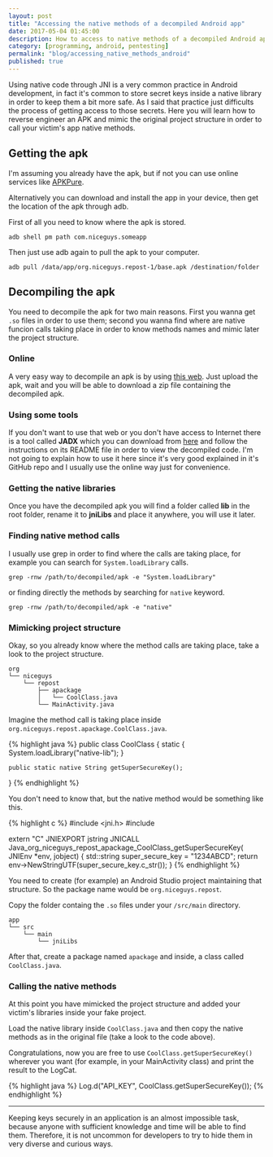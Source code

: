 ```yaml
---
layout: post
title: "Accessing the native methods of a decompiled Android app"
date: 2017-05-04 01:45:00
description: How to access to native methods of a decompiled Android application.
category: [programming, android, pentesting]
permalink: "blog/accessing_native_methods_android"
published: true
---
```


Using native code through JNI is a very common practice in Android development, in fact it's common to store secret keys inside a native library in order
to keep them a bit more safe. As I said that practice just difficults the process of getting access to those secrets. Here you will learn how to reverse engineer an
APK and mimic the original project structure in order to call your victim's app native methods.

## Getting the apk

I'm assuming you already have the apk, but if not you can use online services like [APKPure](https://apkpure.com/).

Alternatively you can download and install the app in your device, then get the location of the apk through adb.

First of all you need to know where the apk is stored.

```
adb shell pm path com.niceguys.someapp
```

Then just use adb again to pull the apk to your computer.

```
adb pull /data/app/org.niceguys.repost-1/base.apk /destination/folder
```

## Decompiling the apk

You need to decompile the apk for two main reasons. First you wanna get `.so` files in order to use them; second you wanna find where are native funcion calls taking
place in order to know methods names and mimic later the project structure.

### Online

A very easy way to decompile an apk is by using [this web](http://www.javadecompilers.com/apk). Just upload the apk, wait and you will be able to download a zip file
containing the decompiled apk.

### Using some tools

If you don't want to use that web or you don't have access to Internet there is a tool called **JADX** which you can download from [here](https://github.com/skylot/jadx)
and follow the instructions on its README file in order to view the decompiled code. I'm not going to explain how to use it here since it's very good explained in it's
GitHub repo and I usually use the online way just for convenience.

### Getting the native libraries

Once you have the decompiled apk you will find a folder called **lib** in the root folder, rename it to **jniLibs** and place it anywhere, you will use it later.

### Finding native method calls

I usually use grep in order to find where the calls are taking place, for example you can search for `System.loadLibrary` calls.

```
grep -rnw /path/to/decompiled/apk -e "System.loadLibrary"
```

or finding directly the methods by searching for `native` keyword.

```
grep -rnw /path/to/decompiled/apk -e "native"
```

### Mimicking project structure

Okay, so you already know where the method calls are taking place, take a look to the project structure.

```
org
└── niceguys
    └── repost
        ├── apackage
        │   └── CoolClass.java
        └── MainActivity.java
```

Imagine the method call is taking place inside `org.niceguys.repost.apackage.CoolClass.java`.

{% highlight java %}
public class CoolClass {
    static {
        System.loadLibrary("native-lib");
    }

    public static native String getSuperSecureKey();
}
{% endhighlight %}

You don't need to know that, but the native method would be something like this.

{% highlight c %}
#include <jni.h>
#include <string>

extern "C"
JNIEXPORT jstring JNICALL
Java_org_niceguys_repost_apackage_CoolClass_getSuperSecureKey(
        JNIEnv *env,
        jobject) {
    std::string super_secure_key = "1234ABCD";
    return env->NewStringUTF(super_secure_key.c_str());
}
{% endhighlight %}

You need to create (for example) an Android Studio project maintaining that structure. So the package name would be
`org.niceguys.repost`. 

Copy the folder containg the `.so` files under your `/src/main` directory.

```
app
└── src
    └── main
        └── jniLibs
```

After that, create a package named `apackage` and inside, a class called `CoolClass.java`.

### Calling the native methods

At this point you have mimicked the project structure and added your victim's libraries inside your fake project.

Load the native library inside `CoolClass.java` and then copy the native methods as in the original file (take a look to the code
above).

Congratulations, now you are free to use `CoolClass.getSuperSecureKey()` wherever you want (for example, in your MainActivity class)
and print the result to the LogCat.

{% highlight java %}
Log.d("API_KEY", CoolClass.getSuperSecureKey());
{% endhighlight %}

---

Keeping keys securely in an application is an almost impossible task, because anyone with sufficient knowledge and time will be able to find them. 
Therefore, it is not uncommon for developers to try to hide them in very diverse and curious ways.
